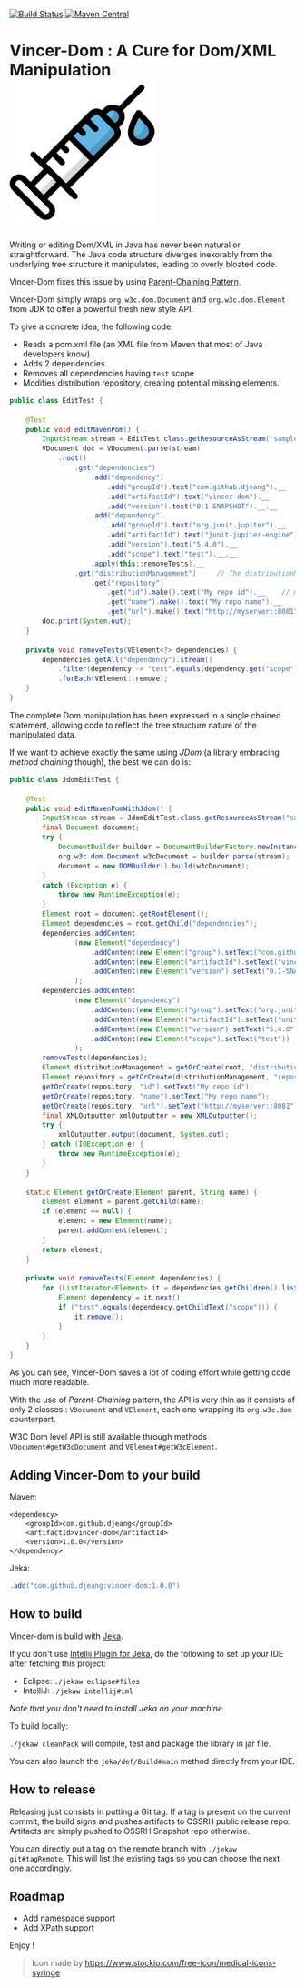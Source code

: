 [![Build Status](https://travis-ci.org/djeang/vincer-dom.svg?branch=master)](https://travis-ci.org/djeang/vincer-dom)
[![Maven Central](https://img.shields.io/maven-central/v/com.github.djeang/vincer-dom.svg?label=Maven%20Central)](https://search.maven.org/search?q=g:%22com.github.djeang%22%20AND%20a:%22vincer-dom%22) 

# Vincer-Dom : A Cure for Dom/XML Manipulation &nbsp; &nbsp; &nbsp; &nbsp; &nbsp; &nbsp;<img src="media/syringe.svg"/> 

Writing or editing Dom/XML in Java has never been natural or straightforward. 
The Java code structure diverges inexorably from the underlying tree structure it manipulates, 
leading to overly bloated code.

Vincer-Dom fixes this issue by using  [Parent-Chaining Pattern](https://github.com/djeang/parent-chaining/blob/master/readme.md).

Vincer-Dom simply wraps `org.w3c.dom.Document` and `org.w3c.dom.Element` from JDK to offer 
a powerful fresh new style API. 

To give a concrete idea, the following code:

* Reads a pom.xml file (an XML file from Maven that most of Java developers know)
* Adds 2 dependencies
* Removes all dependencies having `test` scope
* Modifies distribution repository, creating potential missing elements. 

```Java
public class EditTest {
    
    @Test
    public void editMavenPom() {
        InputStream stream = EditTest.class.getResourceAsStream("sample-pom.xml");
        VDocument doc = VDocument.parse(stream)
            .root()
                .get("dependencies")
                    .add("dependency")
                        .add("groupId").text("com.github.djeang").__
                        .add("artifactId").text("vincer-dom").__
                        .add("version").text("0.1-SNAPSHOT").__.__
                    .add("dependency")
                        .add("groupId").text("org.junit.jupiter").__
                        .add("artifactId").text("junit-jupiter-engine").__
                        .add("version").text("5.4.0").__
                        .add("scope").text("test").__.__
                    .apply(this::removeTests).__
                .get("distributionManagement")     // The distributionManagement tag may be present or not
                    .get("repository")      
                        .get("id").make().text("My repo id").__    // make() creates absent element and its ancestors
                        .get("name").make().text("My repo name").__
                        .get("url").make().text("http://myserver::8081").__.__.__.__;
        doc.print(System.out);
    }

    private void removeTests(VElement<?> dependencies) {
        dependencies.getAll("dependency").stream()
            .filter(dependency -> "test".equals(dependency.get("scope").getText()))
            .forEach(VElement::remove);
    }
}
```
The complete Dom manipulation has been expressed in a single chained statement, allowing code to reflect 
the tree structure nature of the manipulated data.

If we want to achieve exactly the same using *JDom* (a library embracing *method chaining* though), the best we can do is:

```Java
public class JdomEditTest {

    @Test
    public void editMavenPomWithJdom() {
        InputStream stream = JdomEditTest.class.getResourceAsStream("sample-pom.xml");
        final Document document;
        try {
            DocumentBuilder builder = DocumentBuilderFactory.newInstance().newDocumentBuilder();
            org.w3c.dom.Document w3cDocument = builder.parse(stream);
            document = new DOMBuilder().build(w3cDocument);
        }
        catch (Exception e) {
            throw new RuntimeException(e);
        }
        Element root = document.getRootElement();
        Element dependencies = root.getChild("dependencies");
        dependencies.addContent
                (new Element("dependency")
                    .addContent(new Element("group").setText("com.github.djeang"))
                    .addContent(new Element("artifactId").setText("vincer-dom"))
                    .addContent(new Element("version").setText("0.1-SNAPSHOT"))
                );
        dependencies.addContent
                (new Element("dependency")
                    .addContent(new Element("group").setText("org.junit.jupiter"))
                    .addContent(new Element("artifactId").setText("unit-jupiter-engine"))
                    .addContent(new Element("version").setText("5.4.0"))
                    .addContent(new Element("scope").setText("test"))
                );
        removeTests(dependencies);
        Element distributionManagement = getOrCreate(root, "distributionManagement");
        Element repository = getOrCreate(distributionManagement, "repository");
        getOrCreate(repository, "id").setText("My repo id");
        getOrCreate(repository, "name").setText("My repo name");
        getOrCreate(repository, "url").setText("http://myserver::8081");
        final XMLOutputter xmlOutputter = new XMLOutputter();
        try {
            xmlOutputter.output(document, System.out);
        } catch (IOException e) {
            throw new RuntimeException(e);
        }
    }

    static Element getOrCreate(Element parent, String name) {
        Element element = parent.getChild(name);
        if (element == null) {
            element = new Element(name);
            parent.addContent(element);
        }
        return element;
    }

    private void removeTests(Element dependencies) {
        for (ListIterator<Element> it = dependencies.getChildren().listIterator();it.hasNext();) {
            Element dependency = it.next();
            if ("test".equals(dependency.getChildText("scope"))) {
                it.remove();
            }
        }
    }
}
```
As you can see, Vincer-Dom saves a lot of coding effort while getting code much more readable.

With the use of *Parent-Chaining* pattern, the API is very thin as it consists of only 
2 classes : `VDocument` and `VElement`, each one wrapping its `org.w3c.dom` counterpart. 

W3C Dom level API is still available through methods `VDocument#getW3cDocument` and `VElement#getW3cElement`.

## Adding Vincer-Dom to your build

Maven: 
```
<dependency>
    <groupId>com.github.djeang</groupId>
    <artifactId>vincer-dom</artifactId>
    <version>1.0.0</version>
</dependency>
```

Jeka:
```Java
.add("com.github.djeang:vincer-dom:1.0.0")
```

## How to build

Vincer-dom is build with [Jeka](https://jeka.dev).

If you don't use [Intellij Plugin for Jeka](https://plugins.jetbrains.com/plugin/13489-jeka), do the 
following to set up your IDE after fetching this project:
* Eclipse: `./jekaw eclipse#files`
* IntelliJ: `./jekaw intellij#iml` 

*Note that you don't need to install Jeka on your machine.*

To build locally:

`./jekaw cleanPack` will compile, test and package the library in jar file.

You can also launch the `jeka/def/Build#main` method directly from your IDE.

## How to release

Releasing just consists in putting a Git tag. If a tag is present on the current commit, the build 
signs and pushes artifacts to OSSRH public release repo. Artifacts are simply pushed to OSSRH 
Snapshot repo otherwise.

You can directly put a tag on the remote branch with `./jekaw git#tagRemote`. This will list the existing tags 
so you can choose the next one accordingly.
  
## Roadmap
* Add namespace support
* Add XPath support

Enjoy !


> Icon made by https://www.stockio.com/free-icon/medical-icons-syringe
